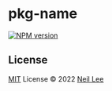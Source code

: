 # pkg-name

[![NPM version](https://img.shields.io/npm/v/pkg-name?color=a1b858&label=)](https://www.npmjs.com/package/pkg-name)



## License

[MIT](./LICENSE) License © 2022 [Neil Lee](https://github.com/zguolee)
